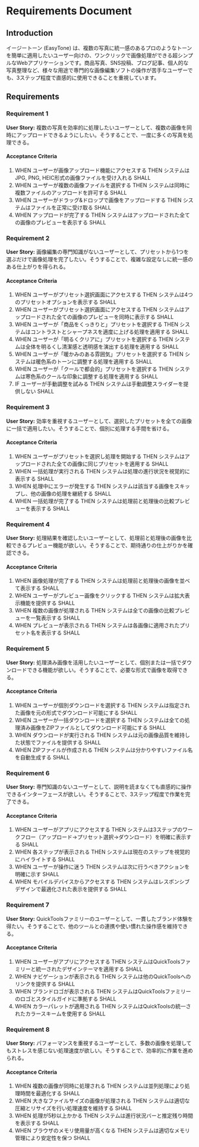 # Requirements Document

## Introduction

イージートーン (EasyTone) は、複数の写真に統一感のあるプロのようなトーンを簡単に適用したいユーザー向けの、ワンクリックで画像処理ができる超シンプルなWebアプリケーションです。商品写真、SNS投稿、ブログ記事、個人的な写真整理など、様々な用途で専門的な画像編集ソフトの操作が苦手なユーザーでも、3ステップ程度で直感的に使用できることを重視しています。

## Requirements

### Requirement 1

**User Story:** 複数の写真を効率的に処理したいユーザーとして、複数の画像を同時にアップロードできるようにしたい。そうすることで、一度に多くの写真を処理できる。

#### Acceptance Criteria

1. WHEN ユーザーが画像アップロード機能にアクセスする THEN システムは JPG, PNG, HEIC形式の画像ファイルを受け入れる SHALL
2. WHEN ユーザーが複数の画像ファイルを選択する THEN システムは同時に複数ファイルのアップロードを許可する SHALL
3. WHEN ユーザーがドラッグ&ドロップで画像をアップロードする THEN システムはファイルを正常に受け取る SHALL
4. WHEN アップロードが完了する THEN システムはアップロードされた全ての画像のプレビューを表示する SHALL

### Requirement 2

**User Story:** 画像編集の専門知識がないユーザーとして、プリセットから1つを選ぶだけで画像処理を完了したい。そうすることで、複雑な設定なしに統一感のある仕上がりを得られる。

#### Acceptance Criteria

1. WHEN ユーザーがプリセット選択画面にアクセスする THEN システムは4つのプリセットオプションを表示する SHALL
2. WHEN ユーザーがプリセット選択画面にアクセスする THEN システムはアップロードされた全ての画像のプレビューを同時に表示する SHALL
3. WHEN ユーザーが「商品をくっきりと」プリセットを選択する THEN システムはコントラストとシャープネスを適度に上げる処理を適用する SHALL
4. WHEN ユーザーが「明るくクリアに」プリセットを選択する THEN システムは全体を明るくし清潔感と透明感を演出する処理を適用する SHALL
5. WHEN ユーザーが「暖かみのある雰囲気」プリセットを選択する THEN システムは暖色系のトーンに調整する処理を適用する SHALL
6. WHEN ユーザーが「クールで都会的」プリセットを選択する THEN システムは寒色系のクールな印象に調整する処理を適用する SHALL
7. IF ユーザーが手動調整を試みる THEN システムは手動調整スライダーを提供しない SHALL

### Requirement 3

**User Story:** 効率を重視するユーザーとして、選択したプリセットを全ての画像に一括で適用したい。そうすることで、個別に処理する手間を省ける。

#### Acceptance Criteria

1. WHEN ユーザーがプリセットを選択し処理を開始する THEN システムはアップロードされた全ての画像に同じプリセットを適用する SHALL
2. WHEN 一括処理が実行される THEN システムは処理の進行状況を視覚的に表示する SHALL
3. WHEN 処理中にエラーが発生する THEN システムは該当する画像をスキップし、他の画像の処理を継続する SHALL
4. WHEN 一括処理が完了する THEN システムは処理前と処理後の比較プレビューを表示する SHALL

### Requirement 4

**User Story:** 処理結果を確認したいユーザーとして、処理前と処理後の画像を比較できるプレビュー機能が欲しい。そうすることで、期待通りの仕上がりかを確認できる。

#### Acceptance Criteria

1. WHEN 画像処理が完了する THEN システムは処理前と処理後の画像を並べて表示する SHALL
2. WHEN ユーザーがプレビュー画像をクリックする THEN システムは拡大表示機能を提供する SHALL
3. WHEN 複数の画像が処理される THEN システムは全ての画像の比較プレビューを一覧表示する SHALL
4. WHEN プレビューが表示される THEN システムは各画像に適用されたプリセット名を表示する SHALL

### Requirement 5

**User Story:** 処理済み画像を活用したいユーザーとして、個別または一括でダウンロードできる機能が欲しい。そうすることで、必要な形式で画像を取得できる。

#### Acceptance Criteria

1. WHEN ユーザーが個別ダウンロードを選択する THEN システムは指定された画像を元の形式でダウンロード可能にする SHALL
2. WHEN ユーザーが一括ダウンロードを選択する THEN システムは全ての処理済み画像をZIPファイルとしてダウンロード可能にする SHALL
3. WHEN ダウンロードが実行される THEN システムは元の画像品質を維持した状態でファイルを提供する SHALL
4. WHEN ZIPファイルが作成される THEN システムは分かりやすいファイル名を自動生成する SHALL

### Requirement 6

**User Story:** 専門知識のないユーザーとして、説明を読まなくても直感的に操作できるインターフェースが欲しい。そうすることで、3ステップ程度で作業を完了できる。

#### Acceptance Criteria

1. WHEN ユーザーがアプリにアクセスする THEN システムは3ステップのワークフロー（アップロード→プリセット選択→ダウンロード）を明確に表示する SHALL
2. WHEN 各ステップが表示される THEN システムは現在のステップを視覚的にハイライトする SHALL
3. WHEN ユーザーが操作に迷う THEN システムは次に行うべきアクションを明確に示す SHALL
4. WHEN モバイルデバイスからアクセスする THEN システムはレスポンシブデザインで最適化された表示を提供する SHALL

### Requirement 7

**User Story:** QuickToolsファミリーのユーザーとして、一貫したブランド体験を得たい。そうすることで、他のツールとの連携や使い慣れた操作感を維持できる。

#### Acceptance Criteria

1. WHEN ユーザーがアプリにアクセスする THEN システムはQuickToolsファミリーと統一されたデザインテーマを適用する SHALL
2. WHEN ナビゲーションが表示される THEN システムは他のQuickToolsへのリンクを提供する SHALL
3. WHEN ブランドロゴが表示される THEN システムはQuickToolsファミリーのロゴとスタイルガイドに準拠する SHALL
4. WHEN カラーパレットが適用される THEN システムはQuickToolsの統一されたカラースキームを使用する SHALL

### Requirement 8

**User Story:** パフォーマンスを重視するユーザーとして、多数の画像を処理してもストレスを感じない処理速度が欲しい。そうすることで、効率的に作業を進められる。

#### Acceptance Criteria

1. WHEN 複数の画像が同時に処理される THEN システムは並列処理により処理時間を最適化する SHALL
2. WHEN 大きなファイルサイズの画像が処理される THEN システムは適切な圧縮とリサイズを行い処理速度を維持する SHALL
3. WHEN 処理が5秒以上かかる THEN システムは進行状況バーと推定残り時間を表示する SHALL
4. WHEN ブラウザのメモリ使用量が高くなる THEN システムは適切なメモリ管理により安定性を保つ SHALL